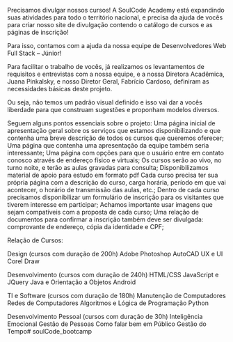 Precisamos divulgar nossos cursos!
A SoulCode Academy está expandindo suas atividades para todo o território nacional, e precisa da ajuda de vocês para criar nosso site de divulgação contendo o catálogo de cursos e as páginas de inscrição!

Para isso, contamos com a ajuda da nossa equipe de Desenvolvedores Web Full Stack – Júnior!

Para facilitar o trabalho de vocês, já realizamos os levantamentos de requisitos e entrevistas com a nossa equipe, e a nossa Diretora Acadêmica, Juana Pinkalsky, e nosso Diretor Geral, Fabrício Cardoso, definiram as necessidades básicas deste projeto.

Ou seja, não temos um padrão visual definido e isso vai dar a vocês liberdade para que construam sugestões e proponham modelos diversos.

Seguem alguns pontos essenciais sobre o projeto:
Uma página inicial de apresentação geral sobre os serviços que estamos disponibilizando e que contenha uma breve descrição de todos os cursos que queremos oferecer;
Uma página que contenha uma apresentação da equipe também seria interessante;
Uma página com opções para que o usuário entre em contato conosco através de endereço físico e virtuais;
Os cursos serão ao vivo, no turno noite, e terão as aulas gravadas para consulta;
Disponibilizamos material de apoio para estudo em formato pdf
Cada curso precisa ter sua própria página com a descrição do curso, carga horária, período em que vai acontecer, o horário de transmissão das aulas, etc.;
Dentro de cada curso precisamos disponibilizar um formulário de inscrição para os visitantes que tiverem interesse em participar;
Achamos importante usar imagens que sejam compatíveis com a proposta de cada curso;
Uma relação de documentos para confirmar a inscrição também deve ser divulgada: comprovante de endereço, cópia da identidade e CPF;

Relação de Cursos:

Design (cursos com duração de 200h)
Adobe Photoshop
AutoCAD
UX e UI
Corel Draw

Desenvolvimento (cursos com duração de 240h)
HTML/CSS
JavaScript e JQuery
Java e Orientação a Objetos
Android

TI e Software (cursos com duração de 180h)
Manutenção de Computadores
Redes de Computadores
Algoritmos e Lógica de Programação
Python

Desenvolvimento Pessoal (cursos com duração de 30h)
Inteligência Emocional
Gestão de Pessoas
Como falar bem em Público
Gestão do Tempo#   s o u l C o d e _ b o o t c a m p  
 